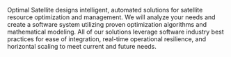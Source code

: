 Optimal Satellite designs intelligent, automated solutions for satellite resource optimization and management. We will analyze your needs and create a software system utilizing proven optimization algorithms and mathematical modeling. All of our solutions leverage software industry best practices for ease of integration, real-time operational resilience, and horizontal scaling to meet current and future needs.

